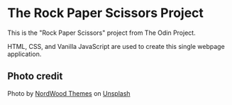 # The Rock Paper Scissors Project

This is the "Rock Paper Scissors" project from The Odin Project.

HTML, CSS, and Vanilla JavaScript are used to create this single webpage application.

## Photo credit

Photo by <a href="https://unsplash.com/@nordwood?utm_source=unsplash&utm_medium=referral&utm_content=creditCopyText">NordWood Themes</a> on <a href="https://unsplash.com/s/photos/white?utm_source=unsplash&utm_medium=referral&utm_content=creditCopyText">Unsplash</a>
